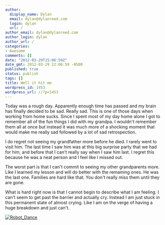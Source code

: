 ```yaml
---
author:
  display_name: Dylan
  email: dylan@dylanreed.com
  login: dylan
  url: /
author_email: dylan@dylanreed.com
author_login: dylan
author_url: /
categories:
- Awesome
comments: []
date: "2012-03-29T15:06:59Z"
date_gmt: 2012-03-29 22:06:59 -0500
published: true
status: publish
tags: []
title: Well it hit me
wordpress_id: 1453
wordpress_url: //?p=1453
---
```


Today was a rough day. Apparently enough time has passed and my brain has finally decided to be sad. Really sad. This is one of those days when working from home sucks. Since I spent most of my day home alone I got to remember all of the fun things I did with my grandpa. I wouldn't remember them all at once but instead it was much more of a shocking moment that would make me really sad followed by a lot of sad retrospection.

I do regret not seeing my grandfather more before he died. I rarely went to visit him. The last time I saw him was at this big surprise party that we had for him, and before that I can't really say when I saw him last. I regret this because he was a neat person and I feel like I missed out.

The worst part is that I can't commit to seeing my other grandparents more. Like I learned my lesson and will do better with the remaining ones. He was the last one. Families are hard like that. You don't really miss them until they are gone.

What is hard right now is that I cannot begin to describe what I am feeling. I can't seem to get past the barrier and actually cry. Instead I am just stuck in this permanent state of almost crying. Like I am on the verge of having a huge breakdown and just can't.

[![][1]][2]

   [1]: /media/2012/03/Robot_Dance.gif (Robot_Dance)
   [2]: /media/2012/03/Robot_Dance.gif

 
